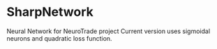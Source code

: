 # SharpNetwork
Neural Network for NeuroTrade project
Current version uses sigmoidal neurons and quadratic loss function.
